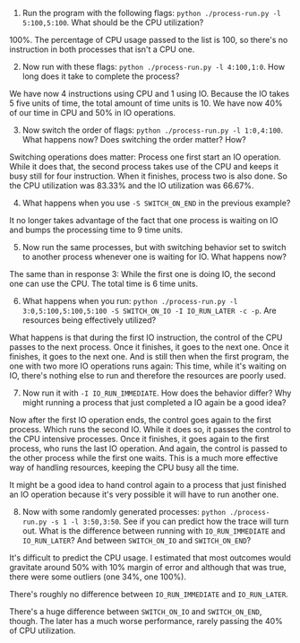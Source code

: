 1. Run the program with the following flags: `python ./process-run.py -l 5:100,5:100`. What should be the CPU utilization?

100%. The percentage of CPU usage passed to the list is 100, so there's no instruction in both processes that isn't a CPU one.

2. Now run with these flags: `python ./process-run.py -l 4:100,1:0`. How long does it take to complete the process?

We have now 4 instructions using CPU and 1 using IO. Because the IO takes 5 five units of time, the total amount of time units is 10. We have now 40% of our time in CPU and 50% in IO operations.

3. Now switch the order of flags: `python ./process-run.py -l 1:0,4:100`. What happens now? Does switching the order matter? How?

Switching operations does matter: Process one first start an IO operation. While it does that, the second process takes use of the CPU and keeps it busy still for four instruction. When it finishes, process two is also done. So the CPU utilization was 83.33% and the IO utilization was 66.67%.

4. What happens when you use `-S SWITCH_ON_END` in the previous example?

It no longer takes advantage of the fact that one process is waiting on IO and bumps the processing time to 9 time units. 

5. Now run the same processes, but with switching behavior set to switch to another process whenever one is waiting for IO. What happens now?

The same than in response 3: While the first one is doing IO, the second one can use the CPU. The total time is 6 time units.

6. What happens when you run: `python ./process-run.py -l 3:0,5:100,5:100,5:100 -S SWITCH_ON_IO -I IO_RUN_LATER -c -p`. Are resources being effectively utilized?

What happens is that during the first IO instruction, the control of the CPU passes to the next process. Once it finishes, it goes to the next one. Once it finishes, it goes to the next one. And is still then when the first program, the one with two more IO operations runs again: This time, while it's waiting on IO, there's nothing else to run and therefore the resources are poorly used.

7. Now run it with `-I IO_RUN_IMMEDIATE`. How does the behavior differ? Why might running a process that just completed a IO again be a good idea?

Now after the first IO operation ends, the control goes again to the first process. Which runs the second IO. While it does so, it passes the control to the CPU intensive processes. Once it finishes, it goes again to the first process, who runs the last IO operation. And again, the control is passed to the other process while the first one waits. This is a much more effective way of handling resources, keeping the CPU busy all the time.

It might be a good idea to hand control again to a process that just finished an IO operation because it's very possible it will have to run another one.

8. Now with some randomly generated processes: `python ./process-run.py -s 1 -l 3:50,3:50`. See if you can predict how the trace will turn out. What is the difference between running with `IO_RUN_IMMEDIATE` and `IO_RUN_LATER`? And between `SWITCH_ON_IO` and `SWITCH_ON_END`?

It's difficult to predict the CPU usage. I estimated that most outcomes would gravitate around 50% with 10% margin of error and although that was true, there were some outliers (one 34%, one 100%).

There's roughly no difference between `IO_RUN_IMMEDIATE` and `IO_RUN_LATER`.

There's a huge difference between `SWITCH_ON_IO` and `SWITCH_ON_END`, though. The later has a much worse performance, rarely passing the 40% of CPU utilization.
